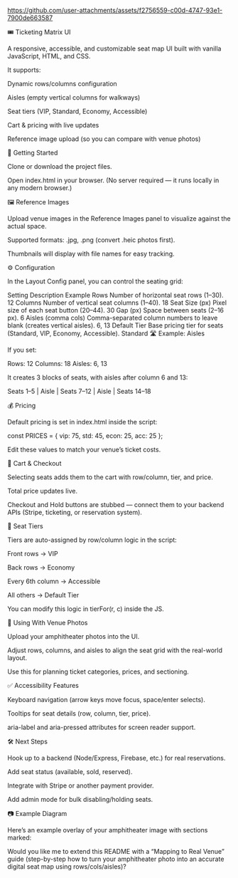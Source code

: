 https://github.com/user-attachments/assets/f2756559-c00d-4747-93e1-7900de663587


🎟️ Ticketing Matrix UI

A responsive, accessible, and customizable seat map UI built with vanilla JavaScript, HTML, and CSS.

It supports:

Dynamic rows/columns configuration

Aisles (empty vertical columns for walkways)

Seat tiers (VIP, Standard, Economy, Accessible)

Cart & pricing with live updates

Reference image upload (so you can compare with venue photos)

🚀 Getting Started

Clone or download the project files.

Open index.html in your browser.
(No server required — it runs locally in any modern browser.)

🖼️ Reference Images

Upload venue images in the Reference Images panel to visualize against the actual space.

Supported formats: .jpg, .png (convert .heic photos first).

Thumbnails will display with file names for easy tracking.

⚙️ Configuration

In the Layout Config panel, you can control the seating grid:

Setting	Description	Example
Rows	Number of horizontal seat rows (1–30).	12
Columns	Number of vertical seat columns (1–40).	18
Seat Size (px)	Pixel size of each seat button (20–44).	30
Gap (px)	Space between seats (2–16 px).	6
Aisles (comma cols)	Comma-separated column numbers to leave blank (creates vertical aisles).	6, 13
Default Tier	Base pricing tier for seats (Standard, VIP, Economy, Accessible).	Standard
🛣️ Example: Aisles

If you set:

Rows: 12
Columns: 18
Aisles: 6, 13


It creates 3 blocks of seats, with aisles after column 6 and 13:

Seats 1–5 | Aisle | Seats 7–12 | Aisle | Seats 14–18

💰 Pricing

Default pricing is set in index.html inside the script:

const PRICES = { 
  vip: 75, 
  std: 45, 
  econ: 25, 
  acc: 25 
};


Edit these values to match your venue’s ticket costs.

🛒 Cart & Checkout

Selecting seats adds them to the cart with row/column, tier, and price.

Total price updates live.

Checkout and Hold buttons are stubbed — connect them to your backend APIs (Stripe, ticketing, or reservation system).

🎨 Seat Tiers

Tiers are auto-assigned by row/column logic in the script:

Front rows → VIP

Back rows → Economy

Every 6th column → Accessible

All others → Default Tier

You can modify this logic in tierFor(r, c) inside the JS.

📸 Using With Venue Photos

Upload your amphitheater photos into the UI.

Adjust rows, columns, and aisles to align the seat grid with the real-world layout.

Use this for planning ticket categories, prices, and sectioning.

✅ Accessibility Features

Keyboard navigation (arrow keys move focus, space/enter selects).

Tooltips for seat details (row, column, tier, price).

aria-label and aria-pressed attributes for screen reader support.

🛠️ Next Steps

Hook up to a backend (Node/Express, Firebase, etc.) for real reservations.

Add seat status (available, sold, reserved).

Integrate with Stripe or another payment provider.

Add admin mode for bulk disabling/holding seats.

📷 Example Diagram

Here’s an example overlay of your amphitheater image with sections marked:

Would you like me to extend this README with a “Mapping to Real Venue” guide (step-by-step how to turn your amphitheater photo into an accurate digital seat map using rows/cols/aisles)?

